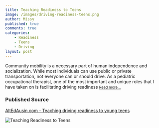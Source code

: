 ```yaml
---
title: Teaching Readiness to Teens
image: /images/driving-readiness-teens.png
author: Missy
published: true
comments: true
categories: 
    - Readiness
    - Teens
    - Driving
layout: post
---
```


Community mobility is a necessary part of human independence and socialization. While most individuals can use public or private transportation, not everyone can or should drive. As a pediatric occupational therapist, one of the most important and unique roles that I have taken on is facilitating driving readiness <small>[Read more...](/docs/teaching-driving-readiness-to-young-teens-alt-ed-austin.pdf)</small>

### Published Source
[AltEdAusin.com - Teaching driving readiness to young teens](https://www.altedaustin.com/blog/teaching-driving-readiness-to-young-teens)

<!--### Screenshot Link to Published Page-->

![Teaching Readiness to Teens](/images/driving-readiness-teens-screenshot.png)

<!--<object data="/docs/teaching-driving-readiness-to-young-teens-alt-ed-austin.pdf" width="1000" height="1000" type='application/pdf'></object>-->

<!--
<div class="embed-responsive">
  <iframe class="embed-responsive-item" src="/docs/teaching-driving-readiness-to-young-teens-alt-ed-austin.pdf" allowfullscreen></iframe>
</div>
-->

<!--
<div class="embed-responsive embed-responsive-16by9">
  <iframe class="embed-responsive-item" src="https://www.youtube.com/embed/zpOULjyy-n8?rel=0" allowfullscreen></iframe>
</div>
-->

<!--<embed src="/docs/teaching-driving-readiness-to-young-teens-alt-ed-austin.pdf" width="1000" height="1000" type="application/pdf"/>-->

<!--<embed src="https://sskakles.github.io//docs/teaching-driving-readiness-to-young-teens-alt-ed-austin.pdf" type="application/pdf"/>-->
